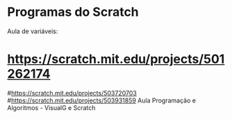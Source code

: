 # Programas do Scratch
Aula de variáveis:
# https://scratch.mit.edu/projects/501262174

#https://scratch.mit.edu/projects/503720703
#https://scratch.mit.edu/projects/503931859
Aula Programação e Algoritmos - VisualG e Scratch

